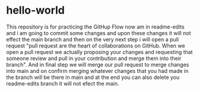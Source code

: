# hello-world
This repository is for practicing the GitHup Flow
now am in readme-edits and i am going to commit some changes and upon these changes it will not effect the main branch and then on the very next step i will open a pull request "pull request are the heart of collaborations on GitHub. When we open a pull request we actually proposing your changes and requesting that someone review and pull in your contribution and merge them into their branch". And in final step we will merge our pull request to merge changes into main and on confirm merging whatever changes that you had made in the branch will be there in main and at the end you can also delete you readme-edits branch it will not efect the main.  
